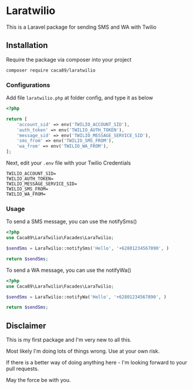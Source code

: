 # Laratwilio
This is a Laravel package for sending SMS and WA with Twilio

## Installation
Require the package via composer into your project
```shell
composer require caca89/laratwilio
```
### Configurations
Add file `laratwilio.php` at folder config, and type it as below
```php
<?php

return [
    'account_sid' => env('TWILIO_ACCOUNT_SID'),
    'auth_token' => env('TWILIO_AUTH_TOKEN'),
    'message_sid' => env('TWILIO_MESSAGE_SERVICE_SID'),
    'sms_from' => env('TWILIO_SMS_FROM'),
	'wa_from' => env('TWILIO_WA_FROM'),
];
```
Next, edit your `.env` file with your Twilio Credentials
```
TWILIO_ACCOUNT_SID=
TWILIO_AUTH_TOKEN=
TWILIO_MESSAGE_SERVICE_SID=
TWILIO_SMS_FROM=
TWILIO_WA_FROM=
```

### Usage
To send a SMS message, you can use the notifySms()
```php
<?php
use Caca89\LaraTwilio\Facades\LaraTwilio;

$sendSms = LaraTwilio::notifySms('Hello', '+62801234567890', )

return $sendSms;
```
To send a WA message, you can use the notifyWa()
```php
<?php
use Caca89\LaraTwilio\Facades\LaraTwilio;

$sendSms = LaraTwilio::notifyWa('Hello', '+62801234567890', )

return $sendSms;
```

## Disclaimer
This is my first package and I'm very new to all this.

Most likely I'm doing lots of things wrong. Use at your own risk.

If there is a better way of doing anything here - I'm looking forward to your pull requests.

May the force be with you.